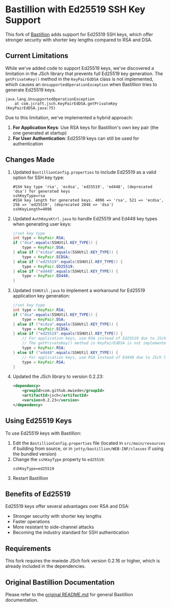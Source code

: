 # Bastillion with Ed25519 SSH Key Support

This fork of [Bastillion](https://github.com/bastillion-io/Bastillion) adds support for Ed25519 SSH keys, which offer stronger security with shorter key lengths compared to RSA and DSA.

## Current Limitations

While we've added code to support Ed25519 keys, we've discovered a limitation in the JSch library that prevents full Ed25519 key generation. The `getPrivateKey()` method in the `KeyPairEdDSA` class is not implemented, which causes an `UnsupportedOperationException` when Bastillion tries to generate Ed25519 keys.

```
java.lang.UnsupportedOperationException
    at com.jcraft.jsch.KeyPairEdDSA.getPrivateKey (KeyPairEdDSA.java:75)
```

Due to this limitation, we've implemented a hybrid approach:

1. **For Application Keys**: Use RSA keys for Bastillion's own key pair (the one generated at startup)
2. **For User Authentication**: Ed25519 keys can still be used for authentication

## Changes Made

1. Updated `BastillionConfig.properties` to include Ed25519 as a valid option for SSH key type:
   ```properties
   #SSH key type 'rsa', 'ecdsa', 'ed25519', 'ed448', (deprecated 'dsa') for generated keys
   sshKeyType=rsa
   #SSH key length for generated keys. 4096 => 'rsa', 521 => 'ecdsa', 256 => 'ed25519', (deprecated 2048 => 'dsa')
   sshKeyLength=4096
   ```

2. Updated `AuthKeysKtrl.java` to handle Ed25519 and Ed448 key types when generating user keys:
   ```java
   //set key type
   int type = KeyPair.RSA;
   if ("dsa".equals(SSHUtil.KEY_TYPE)) {
       type = KeyPair.DSA;
   } else if ("ecdsa".equals(SSHUtil.KEY_TYPE)) {
       type = KeyPair.ECDSA;
   } else if ("ed25519".equals(SSHUtil.KEY_TYPE)) {
       type = KeyPair.ED25519;
   } else if ("ed448".equals(SSHUtil.KEY_TYPE)) {
       type = KeyPair.ED448;
   }
   ```

3. Updated `SSHUtil.java` to implement a workaround for Ed25519 application key generation:
   ```java
   //set key type
   int type = KeyPair.RSA;
   if ("dsa".equals(SSHUtil.KEY_TYPE)) {
       type = KeyPair.DSA;
   } else if ("ecdsa".equals(SSHUtil.KEY_TYPE)) {
       type = KeyPair.ECDSA;
   } else if ("ed25519".equals(SSHUtil.KEY_TYPE)) {
       // For application keys, use RSA instead of Ed25519 due to JSch limitations
       // The getPrivateKey() method in KeyPairEdDSA is not implemented
       type = KeyPair.RSA;
   } else if ("ed448".equals(SSHUtil.KEY_TYPE)) {
       // For application keys, use RSA instead of Ed448 due to JSch limitations
       type = KeyPair.RSA;
   }
   ```

4. Updated the JSch library to version 0.2.23:
   ```xml
   <dependency>
       <groupId>com.github.mwiede</groupId>
       <artifactId>jsch</artifactId>
       <version>0.2.23</version>
   </dependency>
   ```

## Using Ed25519 Keys

To use Ed25519 keys with Bastillion:

1. Edit the `BastillionConfig.properties` file (located in `src/main/resources` if building from source, or in `jetty/bastillion/WEB-INF/classes` if using the bundled version)
2. Change the `sshKeyType` property to `ed25519`:
   ```properties
   sshKeyType=ed25519
   ```
3. Restart Bastillion

## Benefits of Ed25519

Ed25519 keys offer several advantages over RSA and DSA:
- Stronger security with shorter key lengths
- Faster operations
- More resistant to side-channel attacks
- Becoming the industry standard for SSH authentication

## Requirements

This fork requires the mwiede JSch fork version 0.2.16 or higher, which is already included in the dependencies.

## Original Bastillion Documentation

Please refer to the [original README.md](README.md) for general Bastillion documentation.
